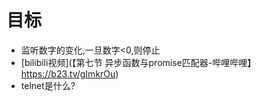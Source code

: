 # 目标
- 监听数字的变化,一旦数字<0,则停止
- [bilibili视频](【第七节 异步函数与promise匹配器-哔哩哔哩】 https://b23.tv/gImkrOu)
- telnet是什么?